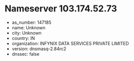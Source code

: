 # Nameserver 103.174.52.73

* as_number: 147185
* name: Unknown
* city: Unknown
* country: IN
* organization: INFYNIX DATA SERVICES PRIVATE LIMITED
* version: dnsmasq-2.84rc2
* dnssec: false

